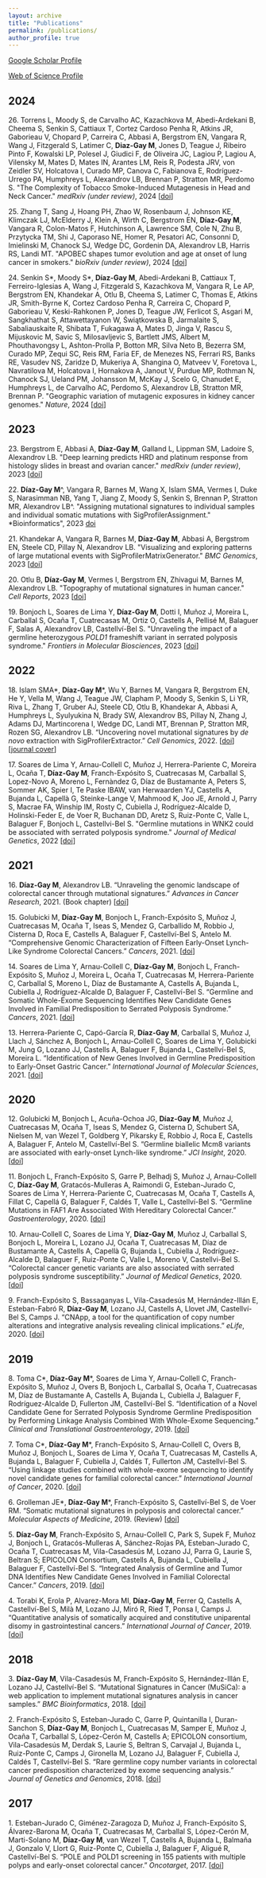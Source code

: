 ```yaml
---
layout: archive
title: "Publications"
permalink: /publications/
author_profile: true
---
```


[Google Scholar Profile](https://scholar.google.es/citations?user=0qxRj2YAAAAJ&hl=es)

[Web of Science Profile](https://www.webofscience.com/wos/author/record/G-4864-2017)

## 2024
26\. Torrens L, Moody S, de Carvalho AC, Kazachkova M, Abedi-Ardekani B, Cheema S, Senkin S, Cattiaux T, Cortez Cardoso Penha R, Atkins JR, Gaborieau V, Chopard P, Carreira C, Abbasi A, Bergstrom EN, Vangara R, Wang J, Fitzgerald S, Latimer C, __Diaz-Gay M__, Jones D, Teague J, Ribeiro Pinto F, Kowalski LP, Polesel J, Giudici F, de Oliveira JC, Lagiou P, Lagiou A, Vilensky M, Mates D, Mates IN, Arantes LM, Reis R, Podesta JRV, von Zeidler SV, Holcatova I, Curado MP, Canova C, Fabianova E, Rodríguez-Urrego PA, Humphreys L, Alexandrov LB, Brennan P, Stratton MR, Perdomo S. "The Complexity of Tobacco Smoke-Induced Mutagenesis in Head and Neck Cancer." *medRxiv (under review)*, 2024 [[doi](https://doi.org/10.1101/2024.04.15.24305006)]

25\. Zhang T, Sang J, Hoang PH, Zhao W, Rosenbaum J, Johnson KE, Klimczak LJ, McElderry J, Klein A, Wirth C, Bergstrom EN, __Díaz-Gay M__, Vangara R, Colon-Matos F, Hutchinson A, Lawrence SM, Cole N, Zhu B, Przytycka TM, Shi J, Caporaso NE, Homer R, Pesatori AC, Consonni D, Imielinski M, Chanock SJ, Wedge DC, Gordenin DA, Alexandrov LB, Harris RS, Landi MT. "APOBEC shapes tumor evolution and age at onset of lung cancer in smokers." *bioRxiv (under review)*, 2024 [[doi](https://doi.org/10.1101/2024.04.02.587805)]

24\. Senkin S*, Moody S*, __Díaz-Gay M__, Abedi-Ardekani B, Cattiaux T, Ferreiro-Iglesias A, Wang J, Fitzgerald S, Kazachkova M, Vangara R, Le AP, Bergstrom EN, Khandekar A, Otlu B, Cheema S, Latimer C, Thomas E, Atkins JR, Smith-Byrne K, Cortez Cardoso Penha R, Carreira C, Chopard P, Gaborieau V, Keski-Rahkonen P, Jones D, Teague JW, Ferlicot S, Asgari M, Sangkhathat S, Attawettayanon W, Świątkowska B, Jarmalaite S, Sabaliauskaite R, Shibata T, Fukagawa A, Mates D, Jinga V, Rascu S, Mijuskovic M, Savic S, Milosavljevic S, Bartlett JMS, Albert M, Phouthavongsy L, Ashton-Prolla P, Botton MR, Silva Neto B, Bezerra SM, Curado MP, Zequi SC, Reis RM, Faria EF, de Menezes NS, Ferrari RS, Banks RE, Vasudev NS, Zaridze D, Mukeriya A, Shangina O, Matveev V, Foretova L, Navratilova M, Holcatova I, Hornakova A, Janout V, Purdue MP, Rothman N, Chanock SJ, Ueland PM, Johansson M, McKay J, Scelo G, Chanudet E, Humphreys L, de Carvalho AC, Perdomo S, Alexandrov LB, Stratton MR, Brennan P. "Geographic variation of mutagenic exposures in kidney cancer genomes." *Nature*, 2024 [[doi](https://doi.org/10.1038/s41586-024-07368-2)]

## 2023

23\. Bergstrom E, Abbasi A, __Díaz-Gay M__, Galland L, Lippman SM, Ladoire S, Alexandrov LB. "Deep learning predicts HRD and platinum response from histology slides in breast and ovarian cancer." *medRxiv (under review)*, 2023 [[doi](https://doi.org/10.1101/2023.02.23.23285869)]

22\. __Díaz-Gay M__^, Vangara R, Barnes M, Wang X, Islam SMA, Vermes I, Duke S, Narasimman NB, Yang T, Jiang Z, Moody S, Senkin S, Brennan P, Stratton MR, Alexandrov LB^. "Assigning mutational signatures to individual samples and individual somatic mutations with SigProfilerAssignment." *Bioinformatics", 2023 [doi](https://doi.org/10.1093/bioinformatics/btad756)

21\. Khandekar A, Vangara R, Barnes M, __Díaz-Gay M__, Abbasi A, Bergstrom EN, Steele CD, Pillay N, Alexandrov LB. "Visualizing and exploring patterns of large mutational events with SigProfilerMatrixGenerator." *BMC Genomics*, 2023 [[doi](https://doi.org/10.1186/s12864-023-09584-y)]

20\. Otlu B, __Díaz-Gay M__, Vermes I, Bergstrom EN, Zhivagui M, Barnes M, Alexandrov LB. "Topography of mutational signatures in human cancer." *Cell Reports*, 2023 [[doi](https://doi.org/10.1016/j.celrep.2023.112930)]

19\. Bonjoch L, Soares de Lima Y, __Díaz-Gay M__, Dotti I, Muñoz J, Moreira L, Carballal S, Ocaña T, Cuatrecasas M, Ortiz O, Castells A, Pellisé M, Balaguer F, Salas A, Alexandrov LB, Castellví-Bel S. "Unraveling the impact of a germline heterozygous _POLD1_ frameshift variant in serrated polyposis syndrome." *Frontiers in Molecular Biosciences*, 2023 [[doi](https://doi.org/10.3389/fmolb.2023.1119900)]

## 2022

18\. Islam SMA\*, __Díaz-Gay M__\*, Wu Y, Barnes M, Vangara R, Bergstrom EN, He Y, Vella M, Wang J, Teague JW, Clapham P, Moody S, Senkin S, Li YR, Riva L, Zhang T, Gruber AJ, Steele CD, Otlu B, Khandekar A, Abbasi A, Humphreys L, Syulyukina N, Brady SW, Alexandrov BS, Pillay N, Zhang J, Adams DJ, Martincorena I, Wedge DC, Landi MT, Brennan P, Stratton MR, Rozen SG, Alexandrov LB. “Uncovering novel mutational signatures by *de novo* extraction with SigProfilerExtractor.” *Cell Genomics*, 2022. [[doi](https://doi.org/10.1016/j.xgen.2022.100179)]  [[journal cover](https://www.sciencedirect.com/journal/cell-genomics/vol/2/issue/11)]

17\. Soares de Lima Y, Arnau-Collell C, Muñoz J, Herrera-Pariente C, Moreira L, Ocaña T, __Díaz-Gay M__, Franch-Expósito S, Cuatrecasas M, Carballal S, Lopez-Novo A, Moreno L, Fernàndez G, Díaz de Bustamante A, Peters S, Sommer AK, Spier I, Te Paske IBAW, van Herwaarden YJ, Castells A, Bujanda L, Capellà G, Steinke-Lange V, Mahmood K, Joo JE, Arnold J, Parry S, Macrae FA, Winship IM, Rosty C, Cubiella J, Rodríguez-Alcalde D, Holinski-Feder E, de Voer R, Buchanan DD, Aretz S, Ruiz-Ponte C, Valle L, Balaguer F, Bonjoch L, Castellvi-Bel S. "Germline mutations in WNK2 could be associated with serrated polyposis syndrome." *Journal of Medical Genetics*, 2022 [[doi](https://doi.org/10.1136/jmg-2022-108684)]

## 2021

16\. __Díaz-Gay M__, Alexandrov LB. “Unraveling the genomic landscape of colorectal cancer through mutational signatures.” *Advances in Cancer Research*, 2021. (Book chapter) [[doi](https://doi.org/10.1016/bs.acr.2021.03.003)]

15\. Golubicki M, __Díaz-Gay M__, Bonjoch L, Franch-Expósito S, Muñoz J, Cuatrecasas M, Ocaña T, Iseas S, Mendez G, Carballido M, Robbio J, Cisterna D, Roca E, Castells A, Balaguer F, Castellví-Bel S, Antelo M. “Comprehensive Genomic Characterization of Fifteen Early-Onset Lynch-Like Syndrome Colorectal Cancers.” *Cancers*, 2021. [[doi](https://doi.org/10.3390/cancers13061259)]

14\. Soares de Lima Y, Arnau-Collell C, __Díaz-Gay M__, Bonjoch L, Franch-Expósito S, Muñoz J, Moreira L, Ocaña T, Cuatrecasas M, Herrera-Pariente C, Carballal S, Moreno L, Díaz de Bustamante A, Castells A, Bujanda L, Cubiella J, Rodríguez-Alcalde D, Balaguer F, Castellví-Bel S. “Germline and Somatic Whole-Exome Sequencing Identifies New Candidate Genes Involved in Familial Predisposition to Serrated Polyposis Syndrome.” *Cancers*, 2021. [[doi](https://doi.org/10.3390/cancers13040929)]

13\. Herrera-Pariente C, Capó-García R, __Díaz-Gay M__, Carballal S, Muñoz J, Llach J, Sánchez A, Bonjoch L, Arnau-Collell C, Soares de Lima Y, Golubicki M, Jung G, Lozano JJ, Castells A, Balaguer F, Bujanda L, Castellví-Bel S, Moreira L. “Identification of New Genes Involved in Germline Predisposition to Early-Onset Gastric Cancer.” *International Journal of Molecular Sciences*, 2021. [[doi](https://doi.org/10.3390/ijms22031310)]

## 2020

12\. Golubicki M, Bonjoch L, Acuña-Ochoa JG, __Díaz-Gay M__, Muñoz J, Cuatrecasas M, Ocaña T, Iseas S, Mendez G, Cisterna D, Schubert SA, Nielsen M, van Wezel T, Goldberg Y, Pikarsky E, Robbio J, Roca E, Castells A, Balaguer F, Antelo M, Castellví-Bel S. “Germline biallelic Mcm8 variants are associated with early-onset Lynch-like syndrome.” *JCI Insight*, 2020. [[doi](https://doi.org/10.1172/jci.insight.140698)]

11\. Bonjoch L, Franch-Expósito S, Garre P, Belhadj S, Muñoz J, Arnau-Collell C, __Díaz-Gay M__, Gratacós-Mulleras A, Raimondi G, Esteban-Jurado C, Soares de Lima Y, Herrera-Pariente C, Cuatrecasas M, Ocaña T, Castells A, Fillat C, Capellá G, Balaguer F, Caldés T, Valle L, Castellví-Bel S. “Germline Mutations in FAF1 Are Associated With Hereditary Colorectal Cancer.” *Gastroenterology*, 2020. [[doi](https://doi.org/10.1053/j.gastro.2020.03.015)]

10\. Arnau-Collell C, Soares de Lima Y, __Díaz-Gay M__, Muñoz J, Carballal S, Bonjoch L, Moreira L, Lozano JJ, Ocaña T, Cuatrecasas M, Díaz de Bustamante A, Castells A, Capellà G, Bujanda L, Cubiella J, Rodríguez-Alcalde D, Balaguer F, Ruiz-Ponte C, Valle L, Moreno V, Castellvi-Bel S. “Colorectal cancer genetic variants are also associated with serrated polyposis syndrome susceptibility.” *Journal of Medical Genetics*, 2020. [[doi](https://doi.org/10.1136/jmedgenet-2019-106374)]

9\. Franch-Expósito S, Bassaganyas L, Vila-Casadesús M, Hernández-Illán E, Esteban-Fabró R, __Díaz-Gay M__, Lozano JJ, Castells A, Llovet JM, Castellví-Bel S, Camps J. “CNApp, a tool for the quantification of copy number alterations and integrative analysis revealing clinical implications.” *eLife*, 2020. [[doi](https://doi.org/10.7554/elife.50267)]

## 2019

8\. Toma C\*, __Díaz-Gay M__\*, Soares de Lima Y, Arnau-Collell C, Franch-Expósito S, Muñoz J, Overs B, Bonjoch L, Carballal S, Ocaña T, Cuatrecasas M, Díaz de Bustamante A, Castells A, Bujanda L, Cubiella J, Balaguer F, Rodríguez-Alcalde D, Fullerton JM, Castellví-Bel S. “Identification of a Novel Candidate Gene for Serrated Polyposis Syndrome Germline Predisposition by Performing Linkage Analysis Combined With Whole-Exome Sequencing.” *Clinical and Translational Gastroenterology*, 2019. [[doi](https://doi.org/10.14309/ctg.0000000000000100)]

7\. Toma C\*, __Díaz-Gay M__\*, Franch-Expósito S, Arnau-Collell C, Overs B, Muñoz J, Bonjoch L, Soares de Lima Y, Ocaña T, Cuatrecasas M, Castells A, Bujanda L, Balaguer F, Cubiella J, Caldés T, Fullerton JM, Castellví-Bel S. “Using linkage studies combined with whole-exome sequencing to identify novel candidate genes for familial colorectal cancer.” *International Journal of Cancer*, 2020. [[doi](https://doi.org/10.1002/ijc.32683)]

6\. Grolleman JE\*, __Díaz-Gay M__\*, Franch-Expósito S, Castellví-Bel S, de Voer RM. “Somatic mutational signatures in polyposis and colorectal cancer.” *Molecular Aspects of Medicine*, 2019. (Review) [[doi](https://doi.org/10.1016/j.mam.2019.05.002)]

5\. __Díaz-Gay M__, Franch-Expósito S, Arnau-Collell C, Park S, Supek F, Muñoz J, Bonjoch L, Gratacós-Mulleras A, Sánchez-Rojas PA, Esteban-Jurado C, Ocaña T, Cuatrecasas M, Vila-Casadesús M, Lozano JJ, Parra G, Laurie S, Beltran S; EPICOLON Consortium, Castells A, Bujanda L, Cubiella J, Balaguer F, Castellví-Bel S. “Integrated Analysis of Germline and Tumor DNA Identifies New Candidate Genes Involved in Familial Colorectal Cancer.” *Cancers*, 2019. [[doi](https://doi.org/10.3390/cancers11030362)]

4\. Torabi K, Erola P, Alvarez-Mora MI, __Díaz-Gay M__, Ferrer Q, Castells A, Castellví-Bel S, Milà M, Lozano JJ, Miró R, Ried T, Ponsa I, Camps J. “Quantitative analysis of somatically acquired and constitutive uniparental disomy in gastrointestinal cancers.” *International Journal of Cancer*, 2019. [[doi](https://doi.org/10.1002/ijc.31936)]

## 2018

3\. __Díaz-Gay M__, Vila-Casadesús M, Franch-Expósito S, Hernández-Illán E, Lozano JJ, Castellví-Bel S. “Mutational Signatures in Cancer (MuSiCa): a web application to implement mutational signatures analysis in cancer samples.” *BMC Bioinformatics*, 2018. [[doi](https://doi.org/10.1186/s12859-018-2234-y)]

2\. Franch-Expósito S, Esteban-Jurado C, Garre P, Quintanilla I, Duran-Sanchon S, __Díaz-Gay M__, Bonjoch L, Cuatrecasas M, Samper E, Muñoz J, Ocaña T, Carballal S, López-Cerón M, Castells A; EPICOLON consortium, Vila-Casadesús M, Derdak S, Laurie S, Beltran S, Carvajal J, Bujanda L, Ruiz-Ponte C, Camps J, Gironella M, Lozano JJ, Balaguer F, Cubiella J, Caldés T, Castellví-Bel S. “Rare germline copy number variants in colorectal cancer predisposition characterized by exome sequencing analysis.” *Journal of Genetics and Genomics*, 2018. [[doi](https://doi.org/10.1016/j.jgg.2017.12.001)]

## 2017

1\. Esteban-Jurado C, Giménez-Zaragoza D, Muñoz J, Franch-Expósito S, Álvarez-Barona M, Ocaña T, Cuatrecasas M, Carballal S, López-Cerón M, Marti-Solano M, __Díaz-Gay M__, van Wezel T, Castells A, Bujanda L, Balmaña J, Gonzalo V, Llort G, Ruiz-Ponte C, Cubiella J, Balaguer F, Aligué R, Castellví-Bel S. “POLE and POLD1 screening in 155 patients with multiple polyps and early-onset colorectal cancer.” *Oncotarget*, 2017. [[doi](https://doi.org/10.18632/oncotarget.15810)]
